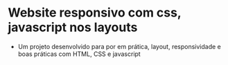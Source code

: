 # Website responsivo com css, javascript nos layouts

* Um projeto desenvolvido para por em prática, layout, responsividade e boas práticas com HTML, CSS e javascript
